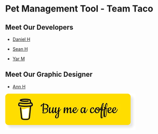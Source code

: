 # Pet Management Tool - Team Taco

## Meet Our Developers

- [Daniel H](https://github.com/dh0169)
- [Sean H](https://github.com/ShangchenHsieh)

- [Yar M](https://github.com/khmorad)

## Meet Our Graphic Designer

- [Ann H]()

[![Button](./public_assets/bmc.jpg)](https://www.paypal.com/paypalme/buyseanacoffee)
